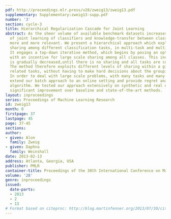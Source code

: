 ```yaml
---
pdf: http://proceedings.mlr.press/v28/zweig13/zweig13.pdf
supplementary: Supplementary:zweig13-supp.pdf
number: '3'
section: cycle-3
title: Hierarchical Regularization Cascade for Joint Learning
abstract: As the sheer volume of available benchmark datasets increases, the problem
  of joint learning of classifiers and knowledge-transfer between classifiers, becomes
  more and more relevant. We present a hierarchical approach which exploits information
  sharing among different classification tasks, in multi-task and multi-class settings.
  It engages a top-down iterative method, which begins by posing an optimization problem
  with an incentive for large scale sharing among all classes. This incentive to share
  is gradually decreased,until there is no sharing and all tasks are considered separately.
  The method therefore exploits different levels of sharing within a given group of
  related tasks, without having to make hard decisions about the grouping of tasks.
  In order to deal with large scale problems, with many tasks and many classes, we
  extend our batch approach to an online setting and provide regret analysis of the
  algorithm. We tested our approach extensively on synthetic and real datasets, showing
  significant improvement over baseline and state-of-the-art methods.
layout: inproceedings
series: Proceedings of Machine Learning Research
id: zweig13
month: 0
firstpage: 37
lastpage: 45
page: 37-45
sections: 
author:
- given: Alon
  family: Zweig
- given: Daphna
  family: Weinshall
date: 2013-02-13
address: Atlanta, Georgia, USA
publisher: PMLR
container-title: Proceedings of the 30th International Conference on Machine Learning
volume: '28'
genre: inproceedings
issued:
  date-parts:
  - 2013
  - 2
  - 13
# Format based on citeproc: http://blog.martinfenner.org/2013/07/30/citeproc-yaml-for-bibliographies/
---
```

